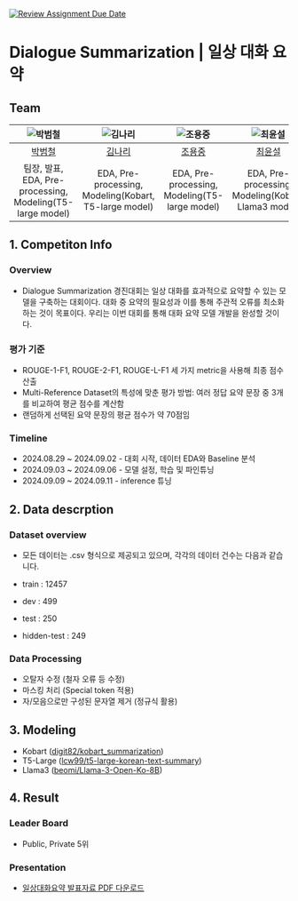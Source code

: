 [![Review Assignment Due Date](https://classroom.github.com/assets/deadline-readme-button-22041afd0340ce965d47ae6ef1cefeee28c7c493a6346c4f15d667ab976d596c.svg)](https://classroom.github.com/a/zHsKfIy0)
# Dialogue Summarization | 일상 대화 요약
## Team


| ![박범철](https://avatars.githubusercontent.com/u/117797850?v=4) |![김나리](https://avatars.githubusercontent.com/u/137861675?v=4) |   ![조용중](https://avatars.githubusercontent.com/u/5877567?v=4) | ![최윤설](https://avatars.githubusercontent.com/u/72685362?v=4) ||
| :--------------------------------------------------------------: | :--------------------------------------------------------------: | :--------------------------------------------------------------: | :--------------------------------------------------------------: | :--------------------------------------------------------------: |
|                       [박범철](https://github.com/Bomtori)             | [김나리](https://github.com/narykkim)             |                      [조용중](https://github.com/paanmego)             |            [최윤설](https://github.com/developzest)             |
|                            팀장, 발표, EDA, Pre-processing, Modeling(T5-large model)                             |                            EDA, Pre-processing, Modeling(Kobart, T5-large model)                             |                 EDA, Pre-processing, Modeling(T5-large model)                   |                            EDA, Pre-processing, Modeling(Kobart, Llama3 model)                             | 
## 1. Competiton Info

### Overview

- Dialogue Summarization 경진대회는 일상 대화를 효과적으로 요약할 수 있는 모델을 구축하는 대회이다. 대화 중 요약의 필요성과 이를 통해 주관적 오류를 최소화하는 것이 목표이다. 우리는 이번 대회를 통해 대화 요약 모델 개발을 완성할 것이다.
  
### 평가 기준
- ROUGE-1-F1, ROUGE-2-F1, ROUGE-L-F1  세 가지 metric을 사용해 최종 점수 산출
- Multi-Reference Dataset의 특성에 맞춘 평가 방법: 여러 정답 요약 문장 중 3개를 비교하여 평균 점수를 계산함
- 랜덤하게 선택된 요약 문장의 평균 점수가 약 70점임


### Timeline

- 2024.08.29 ~ 2024.09.02 - 대회 시작, 데이터 EDA와 Baseline 분석
- 2024.09.03 ~ 2024.09.06 - 모델 설정, 학습 및 파인튜닝
- 2024.09.09 ~ 2024.09.11 - inference 튜닝

## 2. Data descrption

### Dataset overview
- 모든 데이터는 .csv 형식으로 제공되고 있으며, 각각의 데이터 건수는 다음과 같습니다.

- train : 12457

- dev : 499

- test : 250

- hidden-test : 249

### Data Processing

- 오탈자 수정 (철자 오류 등 수정)
- 마스킹 처리 (Special token 적용)
- 자/모음으로만 구성된 문자열 제거 (정규식 활용) 

## 3. Modeling

- Kobart ([digit82/kobart_summarization](https://huggingface.co/digit82/kobart-summarization))
- T5-Large ([lcw99/t5-large-korean-text-summary](https://huggingface.co/lcw99/t5-large-korean-text-summary))
- Llama3 ([beomi/Llama-3-Open-Ko-8B](https://huggingface.co/beomi/Llama-3-Open-Ko-8B)) 
  

## 4. Result

### Leader Board

- Public, Private 5위 

### Presentation

- [일상대화요약 발표자료 PDF 다운로드](https://github.com/UpstageAILab3/upstage-nlp-summarization-nlp12/blob/main/%EC%9D%BC%EC%83%81%EB%8C%80%ED%99%94%EC%9A%94%EC%95%BD%20%EB%B0%9C%ED%91%9C%EC%9E%90%EB%A3%8C%20Team12.pdf)


